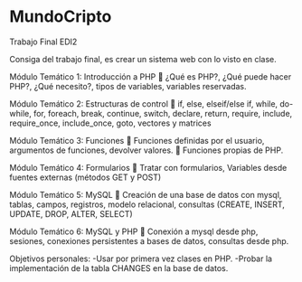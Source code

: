 # MundoCripto
Trabajo Final EDI2

Consiga del trabajo final, es crear un sistema web con lo visto en clase.

Módulo Temático 1: Introducción a PHP
 ¿Qué es PHP?, ¿Qué puede hacer PHP?, ¿Qué necesito?, tipos de variables, variables
reservadas.

Módulo Temático 2: Estructuras de control
 if, else, elseif/else if, while, do-while, for, foreach, break, continue, switch, declare,
return, require, include, require_once, include_once, goto, vectores y matrices

Módulo Temático 3: Funciones
 Funciones definidas por el usuario, argumentos de funciones, devolver valores.
 Funciones propias de PHP.

Módulo Temático 4: Formularios
 Tratar con formularios, Variables desde fuentes externas (métodos GET y POST)

Módulo Temático 5: MySQL
 Creación de una base de datos con mysql, tablas, campos, registros, modelo relacional,
consultas (CREATE, INSERT, UPDATE, DROP, ALTER, SELECT)

Módulo Temático 6: MySQL y PHP
 Conexión a mysql desde php, sesiones, conexiones persistentes a bases de datos,
consultas desde php.

Objetivos personales:
-Usar por primera vez clases en PHP.
-Probar la implementación de la tabla CHANGES en la base de datos.